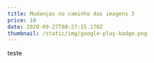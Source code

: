 ```yaml
---
title: Mudanças no caminho das imagens 3
price: 10
date: 2020-09-27T08:27:15.170Z
thumbnail: /static/img/google-play-badge.png
---
```

teste
